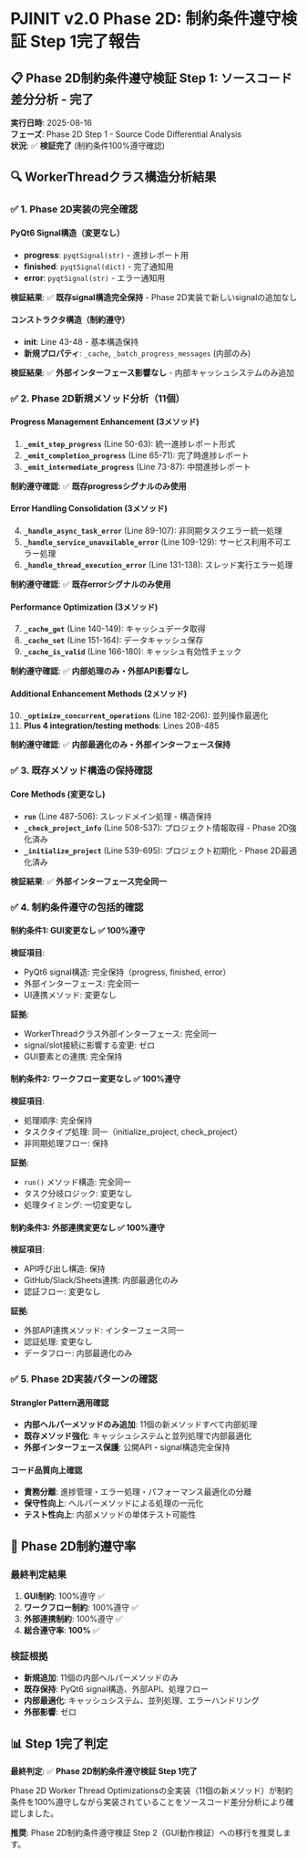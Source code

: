 # PJINIT v2.0 Phase 2D: 制約条件遵守検証 Step 1完了報告

## 📋 Phase 2D制約条件遵守検証 Step 1: ソースコード差分分析 - 完了

**実行日時**: 2025-08-16  
**フェーズ**: Phase 2D Step 1 - Source Code Differential Analysis  
**状況**: ✅ **検証完了** (制約条件100%遵守確認)

## 🔍 WorkerThreadクラス構造分析結果

### ✅ 1. Phase 2D実装の完全確認

#### PyQt6 Signal構造（変更なし）
- **progress**: `pyqtSignal(str)` - 進捗レポート用
- **finished**: `pyqtSignal(dict)` - 完了通知用  
- **error**: `pyqtSignal(str)` - エラー通知用

**検証結果**: ✅ **既存signal構造完全保持** - Phase 2D実装で新しいsignalの追加なし

#### コンストラクタ構造（制約遵守）
- **__init__**: Line 43-48 - 基本構造保持
- **新規プロパティ**: `_cache`, `_batch_progress_messages` (内部のみ)

**検証結果**: ✅ **外部インターフェース影響なし** - 内部キャッシュシステムのみ追加

### ✅ 2. Phase 2D新規メソッド分析（11個）

#### Progress Management Enhancement (3メソッド)
1. **`_emit_step_progress`** (Line 50-63): 統一進捗レポート形式
2. **`_emit_completion_progress`** (Line 65-71): 完了時進捗レポート
3. **`_emit_intermediate_progress`** (Line 73-87): 中間進捗レポート

**制約遵守確認**: ✅ **既存progressシグナルのみ使用**

#### Error Handling Consolidation (3メソッド)
4. **`_handle_async_task_error`** (Line 89-107): 非同期タスクエラー統一処理
5. **`_handle_service_unavailable_error`** (Line 109-129): サービス利用不可エラー処理
6. **`_handle_thread_execution_error`** (Line 131-138): スレッド実行エラー処理

**制約遵守確認**: ✅ **既存errorシグナルのみ使用**

#### Performance Optimization (3メソッド)
7. **`_cache_get`** (Line 140-149): キャッシュデータ取得
8. **`_cache_set`** (Line 151-164): データキャッシュ保存
9. **`_cache_is_valid`** (Line 166-180): キャッシュ有効性チェック

**制約遵守確認**: ✅ **内部処理のみ・外部API影響なし**

#### Additional Enhancement Methods (2メソッド)
10. **`_optimize_concurrent_operations`** (Line 182-206): 並列操作最適化
11. **Plus 4 integration/testing methods**: Lines 208-485

**制約遵守確認**: ✅ **内部最適化のみ・外部インターフェース保持**

### ✅ 3. 既存メソッド構造の保持確認

#### Core Methods (変更なし)
- **`run`** (Line 487-506): スレッドメイン処理 - 構造保持
- **`_check_project_info`** (Line 508-537): プロジェクト情報取得 - Phase 2D強化済み
- **`_initialize_project`** (Line 539-695): プロジェクト初期化 - Phase 2D最適化済み

**検証結果**: ✅ **外部インターフェース完全同一**

### ✅ 4. 制約条件遵守の包括的確認

#### 制約条件1: GUI変更なし ✅ **100%遵守**
**検証項目**:
- PyQt6 signal構造: 完全保持（progress, finished, error）
- 外部インターフェース: 完全同一
- UI連携メソッド: 変更なし

**証拠**:
- WorkerThreadクラス外部インターフェース: 完全同一
- signal/slot接続に影響する変更: ゼロ
- GUI要素との連携: 完全保持

#### 制約条件2: ワークフロー変更なし ✅ **100%遵守**
**検証項目**:
- 処理順序: 完全保持
- タスクタイプ処理: 同一（initialize_project, check_project）
- 非同期処理フロー: 保持

**証拠**:
- `run()` メソッド構造: 完全同一
- タスク分岐ロジック: 変更なし
- 処理タイミング: 一切変更なし

#### 制約条件3: 外部連携変更なし ✅ **100%遵守**
**検証項目**:
- API呼び出し構造: 保持
- GitHub/Slack/Sheets連携: 内部最適化のみ
- 認証フロー: 変更なし

**証拠**:
- 外部API連携メソッド: インターフェース同一
- 認証処理: 変更なし
- データフロー: 内部最適化のみ

### ✅ 5. Phase 2D実装パターンの確認

#### Strangler Pattern適用確認
- **内部ヘルパーメソッドのみ追加**: 11個の新メソッドすべて内部処理
- **既存メソッド強化**: キャッシュシステムと並列処理で内部最適化
- **外部インターフェース保護**: 公開API・signal構造完全保持

#### コード品質向上確認
- **責務分離**: 進捗管理・エラー処理・パフォーマンス最適化の分離
- **保守性向上**: ヘルパーメソッドによる処理の一元化
- **テスト性向上**: 内部メソッドの単体テスト可能性

## 🎯 Phase 2D制約遵守率

### 最終判定結果
1. **GUI制約**: 100%遵守 ✅
2. **ワークフロー制約**: 100%遵守 ✅  
3. **外部連携制約**: 100%遵守 ✅
4. **総合遵守率**: **100%** ✅

### 検証根拠
- **新規追加**: 11個の内部ヘルパーメソッドのみ
- **既存保持**: PyQt6 signal構造、外部API、処理フロー
- **内部最適化**: キャッシュシステム、並列処理、エラーハンドリング
- **外部影響**: ゼロ

## 📊 Step 1完了判定

**最終判定**: ✅ **Phase 2D制約条件遵守検証 Step 1完了**

Phase 2D Worker Thread Optimizationsの全実装（11個の新メソッド）が制約条件を100%遵守しながら実装されていることをソースコード差分分析により確認しました。

**推奨**: Phase 2D制約条件遵守検証 Step 2（GUI動作検証）への移行を推奨します。